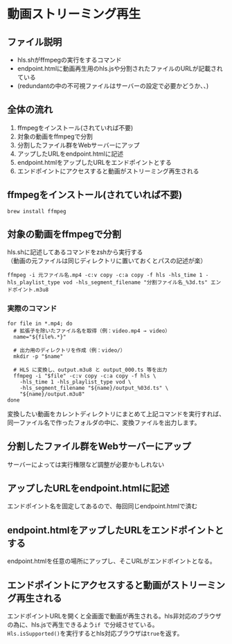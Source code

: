 # 動画ストリーミング再生
## ファイル説明
- hls.shがffmpegの実行をするコマンド
- endpoint.htmlに動画再生用のhls.jsや分割されたファイルのURLが記載されている
- (redundantの中の不可視ファイルはサーバーの設定で必要かどうか、、)
## 全体の流れ
1. ffmpegをインストール(されていれば不要)
1. 対象の動画をffmpegで分割
1. 分割したファイル群をWebサーバーにアップ
1. アップしたURLをendpoint.htmlに記述
1. endpoint.htmlをアップしたURLをエンドポイントとする
1. エンドポイントにアクセスすると動画がストリーミング再生される

## ffmpegをインストール(されていれば不要)
```
brew install ffmpeg
```
## 対象の動画をffmpegで分割
hls.shに記述してあるコマンドをzshから実行する  
（動画の元ファイルは同じディレクトリに置いておくとパスの記述が楽）
```
ffmpeg -i 元ファイル名.mp4 -c:v copy -c:a copy -f hls -hls_time 1 -hls_playlist_type vod -hls_segment_filename "分割ファイル名_%3d.ts" エンドポイント.m3u8
```

### 実際のコマンド
```
for file in *.mp4; do
  # 拡張子を除いたファイル名を取得（例：video.mp4 → video）
  name="${file%.*}"
  
  # 出力用のディレクトリを作成（例：video/）
  mkdir -p "$name"
  
  # HLS に変換し、output.m3u8 と output_000.ts 等を出力
  ffmpeg -i "$file" -c:v copy -c:a copy -f hls \
    -hls_time 1 -hls_playlist_type vod \
    -hls_segment_filename "${name}/output_%03d.ts" \
    "${name}/output.m3u8"
done
```
変換したい動画をカレントディレクトリにまとめて上記コマンドを実行すれば、同一ファイル名で作ったフォルダの中に、変換ファイルを出力します。

## 分割したファイル群をWebサーバーにアップ
サーバーによっては実行権限など調整が必要かもしれない
## アップしたURLをendpoint.htmlに記述
エンドポイント名を固定してあるので、毎回同じendpoint.htmlで済む
## endpoint.htmlをアップしたURLをエンドポイントとする
endpoint.htmlを任意の場所にアップし、そこURLがエンドポイントとなる。
## エンドポイントにアクセスすると動画がストリーミング再生される
エンドポイントURLを開くと全画面で動画が再生される。hls非対応のブラウザの為に、hls.jsで再生できるよう`if `で分岐させている。  
`Hls.isSupported()`を実行するとhls対応ブラウザは`true`を返す。